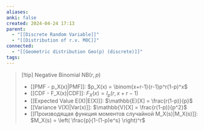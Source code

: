 ```yaml
---
aliases: 
anki: false
created: 2024-04-24 17:13
parent:
  - "[[Discrete Random Variable]]"
  - "[[Distribution of r.v. MOC]]"
connected:
  - "[[Geometric distribution Geo(p) (discrete)]]"
tags:
---
```


> [!tip] Negative Binomial $\text{NB}(r, p)$ 
> - [[PMF - p_X(x)|PMF]]: $p_X(x) = \binom{x+r-1}{r-1}p^r(1-p)^x$
> - [[CDF - F_X(x)|CDF]]: $F_X(x) = I_p(r, x+r-1)$
> - [[Expected Value E(X)|E(X)]]: $\mathbb{E}[X] = \frac{r(1-p)}{p}$
> - [[Variance V(X)|Var(x)]]: $\mathbb{V}[X] = \frac{r(1-p)}{p^2}$
> - [[Производящая функция моментов случайной M_X(s)|M_X(s)]]: $M_X(s) = \left( \frac{p}{1-(1-p)e^s} \right)^r$  

